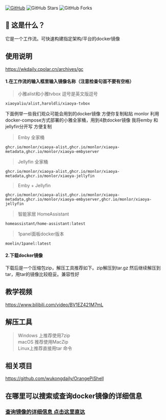 [![GitHub](https://img.shields.io/github/license/wukongdaily/DockerTarBuilder.svg?label=LICENSE&logo=github&logoColor=%20)](https://github.com/wukongdaily/DockerTarBuilder/blob/master/LICENSE)
![GitHub Stars](https://img.shields.io/github/stars/wukongdaily/DockerTarBuilder.svg?style=flat&logo=appveyor&label=Stars&logo=github)
![GitHub Forks](https://img.shields.io/github/forks/wukongdaily/DockerTarBuilder.svg?style=flat&logo=appveyor&label=Forks&logo=github)

## 🤔 这是什么？
它是一个工作流。可快速构建指定架构/平台的docker镜像

## 使用说明
https://wkdaily.cpolar.cn/archives/gc


#### 1.在工作流的输入框里输入镜像名称（注意检查句首不要有空格）

> 小雅alist和小雅tvbox 逗号是英文版逗号

```xiaoyaliu/alist,haroldli/xiaoya-tvbox```

下面例举一些我们观众可能会用到的docker镜像 方便你复制粘贴
monlor 利用docker-compose方式部署的小雅全家桶，用到4款docker镜像 我将emby 和 jellyfin分开写 方便复制  

> Emby 全家桶

```ghcr.io/monlor/xiaoya-alist,ghcr.io/monlor/xiaoya-metadata,ghcr.io/monlor/xiaoya-embyserver```

> Jellyfin 全家桶

```ghcr.io/monlor/xiaoya-alist,ghcr.io/monlor/xiaoya-metadata,ghcr.io/monlor/xiaoya-jellyfin```

> Emby + Jellyfin

```ghcr.io/monlor/xiaoya-alist,ghcr.io/monlor/xiaoya-metadata,ghcr.io/monlor/xiaoya-embyserver,ghcr.io/monlor/xiaoya-jellyfin```

> 智能家居 HomeAssistant

```homeassistant/home-assistant:latest```

> 1panel面板docker版本

```moelin/1panel:latest```

#### 2.下载docker镜像
下载后是一个压缩包zip，解压工具推荐如下。zip解压到tar.gz 然后继续解压到tar，用tar的镜像比较稳妥。兼容性好

## 教学视频
https://www.bilibili.com/video/BV1EZ421M7mL
## 解压工具
> Windows 上推荐使用7zip<br>
> macOS 推荐使用MacZip<br>
> Linux上推荐直接用tar 命令

## 相关项目
https://github.com/wukongdaily/OrangePiShell
## 在哪里可以搜索或查询docker镜像的详细信息
### [查询镜像的详细信息 点击这里直达](https://docker.fxxk.dedyn.io/)
